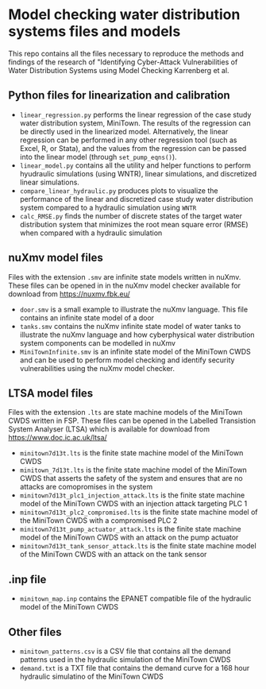# Model checking water distribution systems files and models
This repo contains all the files necessary to reproduce the methods and findings of the research of "Identifying Cyber-Attack Vulnerabilities of Water Distribution Systems using Model Checking Karrenberg et al. 
## Python files for linearization and calibration
- `linear_regression.py` performs the linear regression of the case study water distribution system, MiniTown. The results of the regression can be directly used in the linearized model. Alternatively, the linear regression can be performed in any other regression tool (such as Excel, R, or Stata), and the values from the regression can be passed into the linear model (through `set_pump_eqns()`).  
- `linear_model.py` contains all the utility and helper functions to perform hyudraulic simulations (using WNTR), linear simulations, and discretized linear simulations. 
- `compare_linear_hydraulic.py` produces plots to visualize the performance of the linear and discretized case study water distribution system compared to a hydraulic simulation using `WNTR` 
- `calc_RMSE.py` finds the number of discrete states of the target water distribution system that minimizes the root mean square error (RMSE) when compared with a hydraulic simulation
## nuXmv model files
Files with the extension `.smv` are infinite state models written in nuXmv. These files can be opened in in the nuXmv model checker available for download from https://nuxmv.fbk.eu/
- `door.smv` is a small example to illustrate the nuXmv language. This file contains an infinite state model of a door
- `tanks.smv` contains the nuXmv infinite state model of water tanks to illustrate the nuXmv language and how cyberphysical water distribution system components can be modelled in nuXmv
- `MiniTownInfinite.smv` is an infinite state model of the MiniTown CWDS and can be used to perform model checking and identify security vulnerabilities using the nuXmv model checker.   
## LTSA model files
Files with the extension `.lts` are state machine models of the MiniTown CWDS written in FSP. These files can be opened in the Labelled Transistion System Analyser (LTSA) which is available for download from https://www.doc.ic.ac.uk/ltsa/
- `minitown7d13t.lts` is the finite state machine model of the MiniTown CWDS
- `minitown_7d13t.lts` is the finite state machine model of the MiniTown CWDS that asserts the safety of the system and ensures that are no attacks are comopromises in the system
- `minitown7d13t_plc1_injection_attack.lts` is the finite state machine model of the MiniTown CWDS with an injection attack targeting PLC 1
- `minitown7d13t_plc2_compromised.lts` is the finite state machine model of the MiniTown CWDS with a compromised PLC 2
- `minitown7d13t_pump_actuator_attack.lts` is the finite state machine model of the MiniTown CWDS with an attack on the pump actuator
- `minitown7d13t_tank_sensor_attack.lts` is the finite state machine model of the MiniTown CWDS with an attack on the tank sensor
## .inp file
- `minitown_map.inp` contains the EPANET compatible file of the hydraulic model of the MiniTown CWDS
## Other files
- `minitown_patterns.csv` is a CSV file that contains all the demand patterns used in the hydraulic simulation of the MiniTown CWDS  
- `demand.txt` is a TXT file that contains the demand curve for a 168 hour hydraulic simulatino of the MiniTown CWDS
